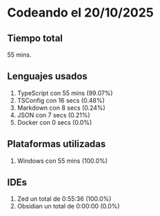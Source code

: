 # Codeando el 20/10/2025

## Tiempo total
55 mins.

## Lenguajes usados
1. TypeScript con 55 mins (99.07%)
1. TSConfig con 16 secs (0.48%)
1. Markdown con 8 secs (0.24%)
1. JSON con 7 secs (0.21%)
1. Docker con 0 secs (0.0%)

## Plataformas utilizadas
1. Windows con 55 mins (100.0%)

## IDEs
1. Zed un total de 0:55:36 (100.0%)
1. Obsidian un total de 0:00:00 (0.0%)
